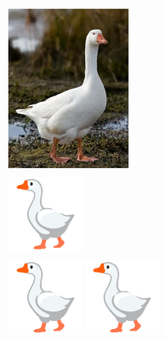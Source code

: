 

![Это ты](assets/images/nikita.png)

![Это ты](assets/images/Goose(1).gif)

![Это ты](assets/images/Goose(1).gif)
![Это ты](assets/images/Goose(1).gif)

